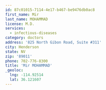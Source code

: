 ```yaml
---
id: 87c01015-7114-4e17-b467-be9476db0ac8
first_name: Mir
last_name: MOHAMMAD
license: M.D.
services:
  - infectious-diseases
category: doctors
address: '825 North Gibon Road, Suite #311'
city: Henderson
state: NV
zip: '89011'
phone: 702-776-8300
title: 'Mir MOHAMMAD'
_geoloc:
  lng: -114.92514
  lat: 36.121607
---
```

